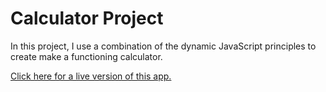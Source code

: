 # Calculator Project
In this project, I use a combination of the dynamic JavaScript principles to create make a functioning calculator.

[Click here for a live version of this app.](https://farlandjeff.github.io/calculator/)
